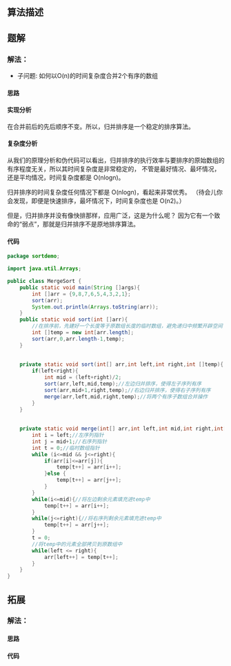 ## 算法描述

## 题解

### 解法：
- 子问题: 如何以O(n)的时间复杂度合并2个有序的数组
#### 思路
#### 实现分析
在合并前后的先后顺序不变。所以，归并排序是一个稳定的排序算法。

#### 复杂度分析
从我们的原理分析和伪代码可以看出，归并排序的执行效率与要排序的原始数组的有序程度无关，所以其时间复杂度是非常稳定的，
不管是最好情况、最坏情况，还是平均情况，时间复杂度都是 O(nlogn)。

归并排序的时间复杂度任何情况下都是 O(nlogn)，看起来非常优秀。
（待会儿你会发现，即便是快速排序，最坏情况下，时间复杂度也是 O(n2)。）

但是，归并排序并没有像快排那样，应用广泛，这是为什么呢？
因为它有一个致命的“弱点”，那就是归并排序不是原地排序算法。
#### 代码
```java
package sortdemo;

import java.util.Arrays;

public class MergeSort {
    public static void main(String []args){
        int []arr = {9,8,7,6,5,4,3,2,1};
        sort(arr);
        System.out.println(Arrays.toString(arr));
    }
    public static void sort(int []arr){
        //在排序前，先建好一个长度等于原数组长度的临时数组，避免递归中频繁开辟空间
        int []temp = new int[arr.length];
        sort(arr,0,arr.length-1,temp);
    }
    
    
    private static void sort(int[] arr,int left,int right,int []temp){
        if(left<right){
            int mid = (left+right)/2;
            sort(arr,left,mid,temp);//左边归并排序，使得左子序列有序
            sort(arr,mid+1,right,temp);//右边归并排序，使得右子序列有序
            merge(arr,left,mid,right,temp);//将两个有序子数组合并操作
        }
    }
    
    
    private static void merge(int[] arr,int left,int mid,int right,int[] temp){
        int i = left;//左序列指针
        int j = mid+1;//右序列指针
        int t = 0;//临时数组指针
        while (i<=mid && j<=right){
            if(arr[i]<=arr[j]){
                temp[t++] = arr[i++];
            }else {
                temp[t++] = arr[j++];
            }
        }
        while(i<=mid){//将左边剩余元素填充进temp中
            temp[t++] = arr[i++];
        }
        while(j<=right){//将右序列剩余元素填充进temp中
            temp[t++] = arr[j++];
        }
        t = 0;
        //将temp中的元素全部拷贝到原数组中
        while(left <= right){
            arr[left++] = temp[t++];
        }
    }
}
```

## 拓展

### 解法：

#### 思路

#### 代码